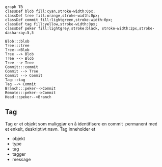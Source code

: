
```mermaid
graph TB
classDef blob fill:cyan,stroke-width:0px;
classDef tree fill:orange,stroke-width:0px;
classDef commit fill:lightgreen,stroke-width:0px;
classDef tag fill:yellow,stroke-width:0px;
classDef peker fill:lightgrey,stroke:black, stroke-width:2px,stroke-dasharray:5,5

Blob:::blob
Tree:::tree
Tree-->Blob
Tree --> Blob
Tree --> Blob
Tree --> Tree
Commit:::commit
Commit --> Tree
Commit --> Commit
Tag:::tag
Tag --> Commit
Branch:::peker-->Commit
Remote:::peker-->Commit
Head:::peker-->Branch
```

## Tag
Tag er et objekt som muliggjør en å identifisere en commit  permanent med et enkelt, deskriptivt navn. Tag inneholder et
* objekt
* type
* tag
* tagger
* message
